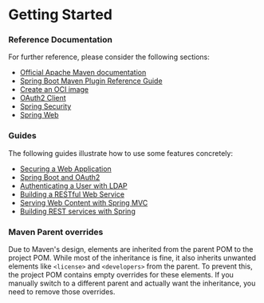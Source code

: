 # Getting Started

### Reference Documentation
For further reference, please consider the following sections:

* [Official Apache Maven documentation](https://maven.apache.org/guides/index.html)
* [Spring Boot Maven Plugin Reference Guide](https://docs.spring.io/spring-boot/3.4.0-RC1/maven-plugin)
* [Create an OCI image](https://docs.spring.io/spring-boot/3.4.0-RC1/maven-plugin/build-image.html)
* [OAuth2 Client](https://docs.spring.io/spring-boot/3.4.0-RC1/reference/web/spring-security.html#web.security.oauth2.client)
* [Spring Security](https://docs.spring.io/spring-boot/3.4.0-RC1/reference/web/spring-security.html)
* [Spring Web](https://docs.spring.io/spring-boot/3.4.0-RC1/reference/web/servlet.html)

### Guides
The following guides illustrate how to use some features concretely:

* [Securing a Web Application](https://spring.io/guides/gs/securing-web/)
* [Spring Boot and OAuth2](https://spring.io/guides/tutorials/spring-boot-oauth2/)
* [Authenticating a User with LDAP](https://spring.io/guides/gs/authenticating-ldap/)
* [Building a RESTful Web Service](https://spring.io/guides/gs/rest-service/)
* [Serving Web Content with Spring MVC](https://spring.io/guides/gs/serving-web-content/)
* [Building REST services with Spring](https://spring.io/guides/tutorials/rest/)

### Maven Parent overrides

Due to Maven's design, elements are inherited from the parent POM to the project POM.
While most of the inheritance is fine, it also inherits unwanted elements like `<license>` and `<developers>` from the parent.
To prevent this, the project POM contains empty overrides for these elements.
If you manually switch to a different parent and actually want the inheritance, you need to remove those overrides.

